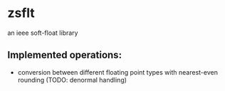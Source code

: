 # zsflt

an ieee soft-float library

## Implemented operations:
- conversion between different floating point types with nearest-even rounding (TODO: denormal handling)
